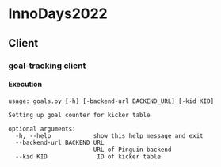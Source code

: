 # InnoDays2022


## Client

### goal-tracking client

#### Execution
```
usage: goals.py [-h] [-backend-url BACKEND_URL] [-kid KID]

Setting up goal counter for kicker table

optional arguments:
  -h, --help            show this help message and exit
  --backend-url BACKEND_URL
                        URL of Pinguin-backend
  --kid KID              ID of kicker table
```
